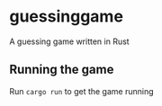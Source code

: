 # guessinggame

A guessing game written in Rust

## Running the game

Run `cargo run` to get the game running
